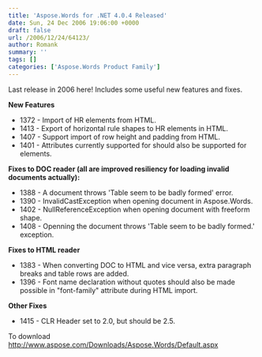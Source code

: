```yaml
---
title: 'Aspose.Words for .NET 4.0.4 Released'
date: Sun, 24 Dec 2006 19:06:00 +0000
draft: false
url: /2006/12/24/64123/
author: Romank
summary: ''
tags: []
categories: ['Aspose.Words Product Family']
---
```


Last release in 2006 here! Includes some useful new features and fixes.

**New Features**

*   1372 - Import of HR elements from HTML.
*   1413 - Export of horizontal rule shapes to HR elements in HTML.
*   1407 - Support import of row height and padding from HTML.
*   1401 - Attributes currently supported for <SPAN> should also be supported for <FONT> elements.

**Fixes to DOC reader (all are improved resiliency for loading invalid documents actually):**

*   1388 - A document throws 'Table seem to be badly formed' error.
*   1390 - InvalidCastException when opening document in Aspose.Words.
*   1402 - NullReferenceException when opening document with freeform shape.
*   1408 - Openning the document throws 'Table seem to be badly formed.' exception.

**Fixes to HTML reader**

*   1383 - When converting DOC to HTML and vice versa, extra paragraph breaks and table rows are added.
*   1396 - Font name declaration without quotes should also be made possible in "font-family" attribute during HTML import.

**Other Fixes**

*   1415 - CLR Header set to 2.0, but should be 2.5.

To download http://www.aspose.com/Downloads/Aspose.Words/Default.aspx









